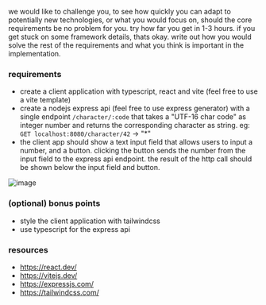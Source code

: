 we would like to challenge you, to see how quickly you can adapt to potentially new technologies, or what you would focus on, should the core requirements be no problem for you.
try how far you get in 1-3 hours. if you get stuck on some framework details, thats okay. write out how you would solve the rest of the requirements and what you think is important in the implementation.

### requirements
- create a client application with typescript, react and vite (feel free to use a vite template)
- create a nodejs express api (feel free to use express generator) with a single endpoint `/character/:code` that takes a "UTF-16 char code" as integer number and returns the corresponding character as string. eg: `GET localhost:8080/character/42` -> "*"
- the client app should show a text input field that allows users to input a number, and a button. clicking the button sends the number from the input field to the express api endpoint. the result of the http call should be shown below the input field and button.

![image](https://github.com/kitsunekyo/intro-challenge/assets/8297816/24b134d5-e19f-446c-8129-f15cdb56a66c)

### (optional) bonus points
- style the client application with tailwindcss
- use typescript for the express api


### resources
- https://react.dev/
- https://vitejs.dev/
- https://expressjs.com/
- https://tailwindcss.com/
